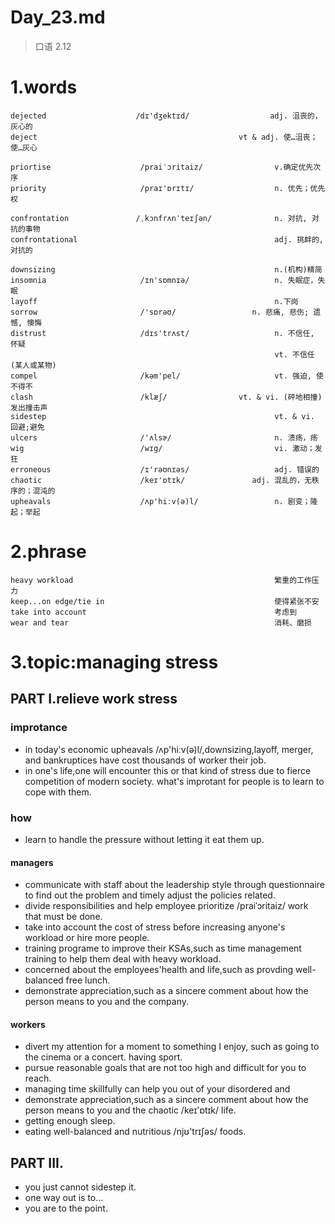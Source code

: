 # Day_23.md
> 口语 2.12
# 1.words
    dejected                    /dɪ'dʒektɪd/                  adj. 沮丧的，灰心的
    deject                                             vt & adj. 使…沮丧；使…灰心

    priortise                    /praiˈɔritaiz/                v.确定优先次序
    priority                     /praɪ'ɒrɪtɪ/                  n. 优先；优先权
    
    confrontation               /ˌkɔnfrʌnˈteɪʃən/              n. 对抗, 对抗的事物
    confrontational                                            adj. 挑衅的, 对抗的

    downsizing                                                 n.(机构)精简
    insomnia                     /ɪn'sɒmnɪə/                   n. 失眠症，失眠
    layoff                                                     n.下岗
    sorrow                       /'sɒrəʊ/                 n. 悲痛, 悲伤; 遗憾, 懊悔
    distrust                     /dɪs'trʌst/                   n. 不信任, 怀疑
                                                               vt. 不信任(某人或某物)
    compel                       /kəm'pel/                     vt. 强迫, 使不得不
    clash                        /klæʃ/                vt. & vi. (砰地相撞)发出撞击声
    sidestep                                                   vt. & vi. 回避;避免
    ulcers                       /'ʌlsɚ/                       n. 溃疡，疡
    wig                          /wɪg/                         vi. 激动；发狂 
    erroneous                    /ɪ'rəʊnɪəs/                   adj. 错误的
    chaotic                      /keɪ'ɒtɪk/               adj. 混乱的，无秩序的；混沌的
    upheavals                    /ʌp'hiːv(ə)l/                 n. 剧变；隆起；举起
      

# 2.phrase
    heavy workload                                             繁重的工作压力
    keep...on edge/tie in                                      使得紧张不安
    take into account                                          考虑到
    wear and tear                                              消耗、磨损

# 3.topic:managing stress
## PART I.relieve work stress
### improtance
- in today's economic upheavals /ʌp'hiːv(ə)l/,downsizing,layoff,
merger,
and bankruptices
have cost 
thousands of 
worker their job.
- in one's life,one will encounter this or that kind of stress 
due to
fierce competition
of modern
society.
what's 
improtant for
people is to
learn to 
cope with
them.

### how
- learn to handle the pressure without letting it eat them up.
#### managers
- communicate with staff about the leadership style 
through
questionnaire to 
find out 
the problem
and timely
adjust the 
policies
related.
- divide responsibilities and help employee prioritize
/praiˈɔritaiz/ 
work that
must be done.
- take into account the cost of stress before increasing
anyone's
workload or hire
more people.
- training programe to improve their KSAs,such as time
management training
to help them 
deal with heavy
workload.
- concerned about the employees'health and life,such
as provding
well-balanced 
free lunch.
- demonstrate appreciation,such as a sincere comment
about how
the person
means to you
and the 
company.

#### workers
- divert my attention for a moment to something 
I enjoy,
such as going 
to the 
cinema 
or a 
concert.
having
sport.
- pursue reasonable goals that are not too high and difficult
for you to reach.
- managing time skillfully can help you out of your 
disordered and 
- demonstrate appreciation,such as a sincere comment about how
the person
means to you
and the 
chaotic /keɪ'ɒtɪk/ 
life.
- getting enough sleep.
- eating well-balanced and nutritious /njʊ'trɪʃəs/ foods.

## PART III.
- you just cannot sidestep it.
- one way out is to...
- you are to the point.


















